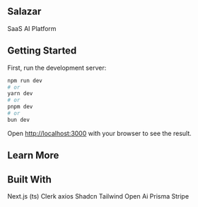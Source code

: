 ## Salazar
 
 SaaS AI Platform

## Getting Started

First, run the development server:

```bash
npm run dev
# or
yarn dev
# or
pnpm dev
# or
bun dev
```

Open [http://localhost:3000](http://localhost:3000) with your browser to see the result.


## Learn More


## Built With
Next.js (ts)
Clerk
axios
Shadcn
Tailwind
Open Ai
Prisma
Stripe